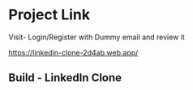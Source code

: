 # Project Link

Visit- Login/Register with Dummy email and review it

https://linkedin-clone-2d4ab.web.app/

## Build - LinkedIn Clone
